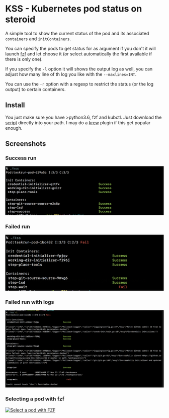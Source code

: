 # KSS - Kubernetes pod status on steroid

A simple tool to show the current status of the pod and its associated `containers` and `initContainers`.

You can specify the pods to get status for as argument if you don't it will launch [fzf](https://github.com/junegunn/fzf) and let choose it (or select automatically the first available if there is only one).

If you specify the `-l` option it will shows the output log as well, you can adjust how many line of th log you like with the `--maxlines=INT`.

You can use the `-r` option with a regexp to restrict the status (or the log output) to certain containers.

## Install

You just make sure you have >python3.6, fzf and kubctl. Just download the [script](https://raw.githubusercontent.com/chmouel/kss/master/kss) directly into your path. I may do a [krew](https://github.com/kubernetes-sigs/krew) plugin if this get popular enough.

## Screenshots

### Success run

![Success run](.screenshots/success.png)

### Failed run

![Fail run](.screenshots/failure.png)

### Failed run with logs

![Fail run](.screenshots/logging.png)

### Selecting a pod with fzf

[![Select a pod with FZF](https://asciinema.org/a/XhSTVsivuePNGpQx4DU0m0lWS.png)](https://asciinema.org/a/XhSTVsivuePNGpQx4DU0m0lWS)
